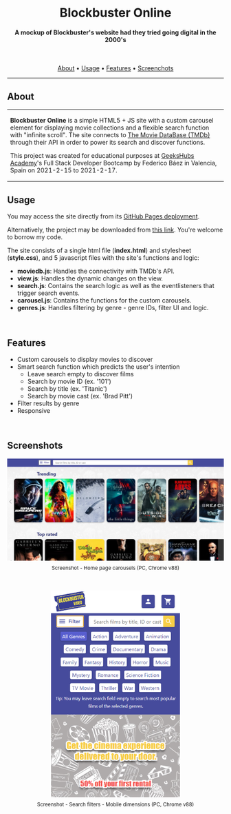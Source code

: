 <h1 align="center">
  <br>Blockbuster Online
</h1>

<h4 align="center">A mockup of Blockbuster's website had they tried going digital in the 2000's</h4>

<br>
<p align="center">
  <a href="#about">About</a> •
  <a href="#usage">Usage</a> •
  <a href="#features">Features</a> •
  <a href="#screenshots">Screenchots</a>
</p>

---

## About

<table>
<tr>
<td>
  
**Blockbuster Online** is a simple HTML5 + JS site with a custom carousel element for displaying movie collections and a flexible search function with "infinite scroll". The site connects to <a href="https://www.themoviedb.org/">The Movie DataBase (TMDb)</a> through their API in order to power its search and discover functions.

This project was created for educational purposes at <a href="https://geekshubsacademy.com/">GeeksHubs Academy</a>'s Full Stack Developer Bootcamp by Federico Báez in Valencia, Spain on 2021-2-15 to 2021-2-17.

</td>
</tr>
</table>

## Usage

You may access the site directly from its <a href="https://fbgoode.github.io/blockbuster-online">GitHub Pages deployment</a>.

Alternatively, the project may be downloaded from <a href="https://github.com/fbgoode/spacex-royale/archive/main.zip">this link</a>. You're welcome to borrow my code.

The site consists of a single html file (<b>index.html</b>) and stylesheet (<b>style.css</b>), and 5 javascript files with the site's functions and logic:
* <b>moviedb.js</b>: Handles the connectivity with TMDb's API.
* <b>view.js</b>: Handles the dynamic changes on the view.
* <b>search.js</b>: Contains the search logic as well as the eventlisteners that trigger search events.
* <b>carousel.js</b>: Contains the functions for the custom carousels.
* <b>genres.js</b>: Handles filtering by genre - genre IDs, filter UI and logic.


<br>

## Features

* Custom carousels to display movies to discover
* Smart search function which predicts the user's intention
    * Leave search empty to discover films
    * Search by movie ID (ex. '101')
    * Search by title (ex. 'Titanic')
    * Search by movie cast (ex. 'Brad Pitt')
* Filter results by genre
* Responsive

<br>

## Screenshots
<p align="center">
<img src="img/screenshot-home.png" width=800><br>
<sub>Screenshot - Home page carousels (PC, Chrome v88)</sub>
</p>
<br>
<p align="center">
<img src="img/screenshot-search-mobile.png" width=300><br>
<sub>Screenshot - Search filters - Mobile dimensions (PC, Chrome v88)</sub>
</p>